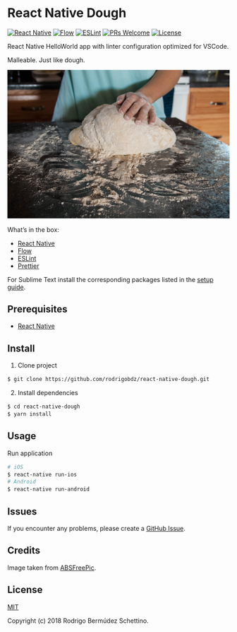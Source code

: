 # React Native Dough

[![React Native](https://img.shields.io/badge/React--Native-0.55.4-blue.svg)](https://facebook.github.io/react-native/)
[![Flow](https://img.shields.io/badge/Flow-0.67.1-blue.svg)](https://facebook.github.io/react-native/)
[![ESLint](https://img.shields.io/badge/ESLint-4.19.1-blue.svg)](https://facebook.github.io/react-native/)
[![PRs Welcome](https://img.shields.io/badge/PRs-welcome-brightgreen.svg?style=flat-square)](http://makeapullrequest.com)
[![License](https://img.shields.io/badge/License-MIT-green.svg)](LICENSE)

React Native HelloWorld app with linter configuration optimized for VSCode.

Malleable. Just like dough.

![Dough](assets/dough.jpg)

What’s in the box:

* [React Native](https://facebook.github.io/react-native/)
* [Flow](https://flow.org/)
* [ESLint](https://eslint.org/)
* [Prettier](https://prettier.io/)

For Sublime Text install the corresponding packages listed in the [setup guide](docs/SETUP.md).

## Prerequisites

* [React Native](https://facebook.github.io/react-native/docs/getting-started.html)

## Install

1.  Clone project

```sh
$ git clone https://github.com/rodrigobdz/react-native-dough.git
```

2.  Install dependencies

```sh
$ cd react-native-dough
$ yarn install
```

## Usage

Run application

```sh
# iOS
$ react-native run-ios
# Android
$ react-native run-android
```

## Issues

If you encounter any problems, please create a [GitHub Issue](https://github.com/rodrigobdz/react-native-dough/issues).

## Credits

Image taken from [ABSFreePic](http://absfreepic.com/free-photos/download/a-woman-kneading-the-dough-4032x2688_54470.html).

## License

[MIT](LICENSE)

Copyright (c) 2018 Rodrigo Bermúdez Schettino.
